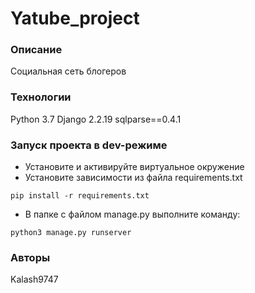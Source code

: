 # Yatube_project
### Описание
Социальная сеть блогеров
### Технологии
Python 3.7
Django 2.2.19
sqlparse==0.4.1
### Запуск проекта в dev-режиме
- Установите и активируйте виртуальное окружение
- Установите зависимости из файла requirements.txt
```
pip install -r requirements.txt
``` 
- В папке с файлом manage.py выполните команду:
```
python3 manage.py runserver
```
### Авторы
Kalash9747